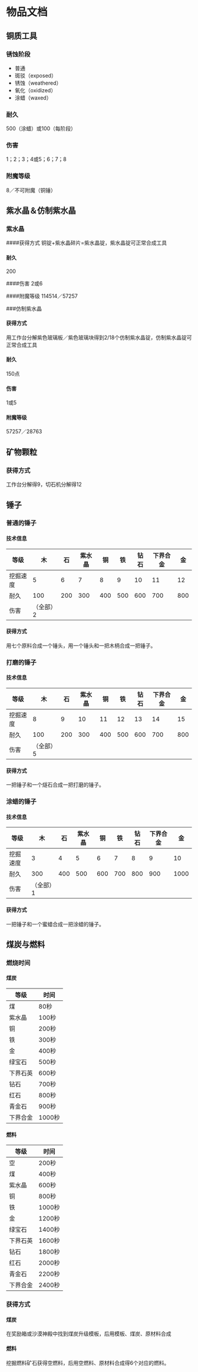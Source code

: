 # 物品文档
## 铜质工具
### 锈蚀阶段
- 普通
- 斑驳（exposed）
- 锈蚀（weathered）
- 氧化（oxidized）
- 涂蜡（waxed）

### 耐久

500（涂蜡）或100（每阶段）

### 伤害
1；2；3；4或5；6；7；8

### 附魔等级
8／不可附魔（铜锤）





## 紫水晶＆仿制紫水晶
### 紫水晶
####获得方式
铜锭+紫水晶碎片=紫水晶锭，紫水晶锭可正常合成工具

#### 耐久
200

####伤害
2或6

####附魔等级
114514／57257

###仿制紫水晶
#### 获得方式
用工作台分解紫色玻璃板／紫色玻璃块得到2/18个仿制紫水晶锭，仿制紫水晶锭可正常合成工具

#### 耐久
150点

#### 伤害
1或5

#### 附魔等级
57257／28763

## 矿物颗粒
### 获得方式
工作台分解得9，切石机分解得12


## 锤子
### 普通的锤子
#### 技术信息
| 等级 | 木 | 石 | 紫水晶 | 铜 | 铁 | 钻石 | 下界合金 | 金 |
|---|---|---|---|---|---|---|---|---|
| 挖掘速度 | 5 | 6 | 7 | 8 | 9 | 10 | 11 | 12 |
| 耐久 | 100 | 200 | 300 | 400 | 500 | 600 | 700 | 800 |
| 伤害 | （全部）2 |

#### 获得方式
用七个原料合成一个锤头，用一个锤头和一把木柄合成一把锤子。

### 打磨的锤子
#### 技术信息
| 等级 | 木 | 石 | 紫水晶 | 铜 | 铁 | 钻石 | 下界合金 | 金 |
|---|---|---|---|---|---|---|---|---|
| 挖掘速度 | 8 | 9 | 10 | 11 | 12 | 13 | 14 | 15 |
| 耐久 | 100 | 200 | 300 | 400 | 500 | 600 | 700 | 800 |
| 伤害 | （全部）5 |

#### 获得方式
一把锤子和一个燧石合成一把打磨的锤子。

### 涂蜡的锤子
#### 技术信息
| 等级 | 木 | 石 | 紫水晶 | 铜 | 铁 | 钻石 | 下界合金 | 金 |
|---|---|---|---|---|---|---|---|---|
| 挖掘速度 | 3 | 4 | 5 | 6 | 7 | 8 | 9 | 10 |
| 耐久 | 300 | 400 | 500 | 600 | 700 | 800 | 900 | 1000 |
| 伤害 | （全部）1 |

#### 获得方式
一把锤子和一个蜜蜡合成一把涂蜡的锤子。


## 煤炭与燃料
### 燃烧时间
#### 煤炭
| 等级 | 时间 |
| --- | --- |
| 煤 | 80秒 |
| 紫水晶 | 100秒 |
| 铜 | 200秒 |
| 铁 | 300秒 |
| 金 | 400秒 |
| 绿宝石 | 500秒 |
| 下界石英 | 600秒 |
| 钻石 | 700秒 |
| 红石 | 800秒 |
| 青金石 | 900秒 |
| 下界合金 | 1000秒 |

#### 燃料
| 等级 | 时间 |
| --- | --- |
| 空 | 200秒 |
| 煤 | 400秒 |
| 紫水晶 | 600秒 |
| 铜 | 800秒 |
| 铁 | 1000秒 |
| 金 | 1200秒 |
| 绿宝石 | 1400秒 |
| 下界石英 | 1600秒 |
| 钻石 | 1800秒 |
| 红石 | 2000秒 |
| 青金石 | 2200秒 |
| 下界合金 | 2400秒 |


### 获得方式
#### 煤炭
在奖励箱或沙漠神殿中找到煤炭升级模板，后用模板、煤炭、原材料合成

#### 燃料
挖掘燃料矿石获得空燃料，后用空燃料、原材料合成得6个对应的燃料。